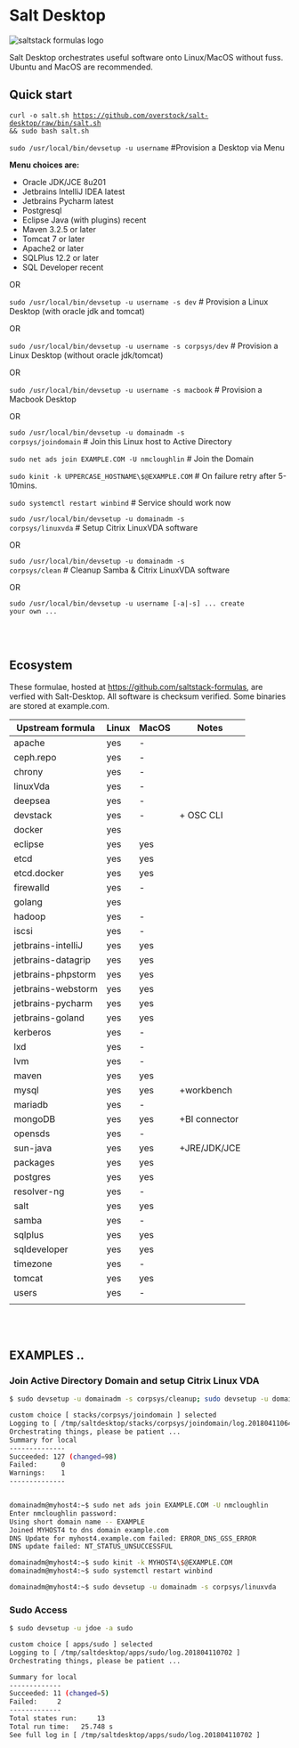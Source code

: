# Salt Desktop
![saltstack formulas logo](https://avatars2.githubusercontent.com/u/4683350?s=200&v=4)

Salt Desktop orchestrates useful software onto Linux/MacOS without fuss. Ubuntu and MacOS are recommended.

## Quick start

<code>curl -o salt.sh https://github.com/overstock/salt-desktop/raw/bin/salt.sh && sudo bash salt.sh</code>

<code>sudo /usr/local/bin/devsetup -u username</code>     #Provision a Desktop via Menu

**Menu choices are:**
- Oracle JDK/JCE 8u201
- Jetbrains IntelliJ IDEA latest
- Jetbrains Pycharm latest
- Postgresql
- Eclipse Java (with plugins) recent
- Maven 3.2.5 or later
- Tomcat 7 or later
- Apache2 or later
- SQLPlus 12.2 or later
- SQL Developer recent

OR 

<code>sudo /usr/local/bin/devsetup -u username -s dev</code>          # Provision a Linux Desktop (with oracle jdk and tomcat)

OR 

<code>sudo /usr/local/bin/devsetup -u username -s corpsys/dev</code>  # Provision a Linux Desktop (without oracle jdk/tomcat)

OR 

<code>sudo /usr/local/bin/devsetup -u username -s macbook</code>  # Provision a Macbook Desktop

OR

<code>sudo /usr/local/bin/devsetup -u domainadm -s corpsys/joindomain</code>    # Join this Linux host to Active Directory

<code>sudo net ads join EXAMPLE.COM -U nmcloughlin</code>                   # Join the Domain

<code>sudo kinit -k UPPERCASE_HOSTNAME\\$@EXAMPLE.COM</code>                # On failure retry after 5-10mins.

<code>sudo systemctl restart winbind</code>                                   # Service should work now

<code>sudo /usr/local/bin/devsetup -u domainadm -s corpsys/linuxvda</code>      # Setup Citrix LinuxVDA software


OR

<code>sudo /usr/local/bin/devsetup -u domainadm -s corpsys/clean</code>         # Cleanup Samba & Citrix LinuxVDA software

OR

<code>sudo /usr/local/bin/devsetup -u username [-a|-s]  ... create your own ... </code>

<br></br>
## Ecosystem

These formulae, hosted at https://github.com/saltstack-formulas, are verfied with Salt-Desktop. All software is checksum verified. Some binaries are stored at example.com.

| Upstream formula  	| Linux | MacOS	| Notes         | 	
|---------------	|------	|-------|-------------	|
| apache        	|  yes  |   -  	|   	   	|
| ceph.repo        	|  yes  |   -  	|   	   	|
| chrony        	|  yes  |   -  	|   	   	|
| linuxVda        	|  yes  |   -  	|   	   	|
| deepsea        	|  yes  |   -  	|   	   	|
| devstack        	|  yes  |   -  	| + OSC CLI     |
| docker        	|  yes  |   	|   	   	|
| eclipse        	|  yes  |  yes 	|   	   	|
| etcd              	|  yes  |  yes 	|   	   	|
| etcd.docker        	|  yes  |  yes 	|   	   	|
| firewalld         	|  yes  |   -  	|   	   	|
| golang        	|  yes  |   	|   	   	|
| hadoop        	|  yes  |   -  	|   	   	|
| iscsi             	|  yes  |   -  	|   	   	|
| jetbrains-intelliJ 	|  yes  |  yes 	|   	   	|
| jetbrains-datagrip 	|  yes  |  yes 	|   	   	|
| jetbrains-phpstorm 	|  yes  |  yes 	|   	  	|
| jetbrains-webstorm 	|  yes  |  yes 	|   	   	|
| jetbrains-pycharm 	|  yes  |  yes 	|   	   	|
| jetbrains-goland 	|  yes  |  yes 	|   	   	|
| kerberos        	|  yes  |   -  	|   	   	|
| lxd              	|  yes  |   -  	|   	   	|
| lvm              	|  yes  |   - 	|   	   	|
| maven              	|  yes  |  yes	|   	   	|
| mysql              	|  yes  |  yes 	| +workbench  	|
| mariadb        	|  yes  |   -  	|   	   	|
| mongoDB        	|  yes  |  yes	| +BI connector	|
| opensds        	|  yes  |   -  	|   	   	|
| sun-java       	|  yes  |  yes 	| +JRE/JDK/JCE	|
| packages      	|  yes  |  yes 	|   	   	|
| postgres      	|  yes  |  yes 	|   	   	|
| resolver-ng      	|  yes  |   - 	|   	   	|
| salt            	|  yes  |  yes 	|   	   	|
| samba             	|  yes  |   -  	|   	   	|
| sqlplus       	|  yes  |  yes 	|   	  	|
| sqldeveloper       	|  yes  |  yes 	|   	   	|
| timezone       	|  yes  |   -  	|   	   	|
| tomcat            	|  yes  |  yes 	|   	  	|
| users                 |  yes  |   -  	|   	  	|
|                       |  	|   	|   	   	|

<br/><br/>
## EXAMPLES ..

### Join Active Directory Domain and setup Citrix Linux VDA
```bash
$ sudo devsetup -u domainadm -s corpsys/cleanup; sudo devsetup -u domainadm -s corpsys/joindomain

custom choice [ stacks/corpsys/joindomain ] selected
Logging to [ /tmp/saltdesktop/stacks/corpsys/joindomain/log.201804110644 ]
Orchestrating things, please be patient ...
Summary for local
--------------
Succeeded: 127 (changed=98)
Failed:      0
Warnings:    1
--------------


domainadm@myhost4:~$ sudo net ads join EXAMPLE.COM -U nmcloughlin
Enter nmcloughlin password:
Using short domain name -- EXAMPLE
Joined MYHOST4 to dns domain example.com
DNS Update for myhost4.example.com failed: ERROR_DNS_GSS_ERROR
DNS update failed: NT_STATUS_UNSUCCESSFUL

domainadm@myhost4:~$ sudo kinit -k MYHOST4\$@EXAMPLE.COM
domainadm@myhost4:~$ sudo systemctl restart winbind

domainadm@myhost4:~$ sudo devsetup -u domainadm -s corpsys/linuxvda

```

### Sudo Access
```bash
$ sudo devsetup -u jdoe -a sudo

custom choice [ apps/sudo ] selected
Logging to [ /tmp/saltdesktop/apps/sudo/log.201804110702 ]
Orchestrating things, please be patient ...

Summary for local
-------------
Succeeded: 11 (changed=5)
Failed:     2
-------------
Total states run:     13
Total run time:   25.748 s
See full log in [ /tmp/saltdesktop/apps/sudo/log.201804110702 ]
```
